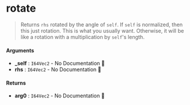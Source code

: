 # rotate

>  Returns `rhs` rotated by the angle of `self`. If `self` is normalized,
>  then this just rotation. This is what you usually want. Otherwise,
>  it will be like a rotation with a multiplication by `self`'s length.

#### Arguments

- **\_self** : `I64Vec2` \- No Documentation 🚧
- **rhs** : `I64Vec2` \- No Documentation 🚧

#### Returns

- **arg0** : `I64Vec2` \- No Documentation 🚧